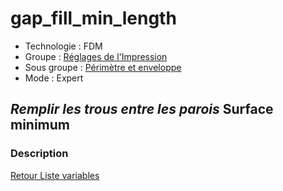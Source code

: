 # gap_fill_min_length

* Technologie : FDM
* Groupe : [Réglages de l'Impression](../print_settings/print_settings.md)
* Sous groupe : [Périmètre et enveloppe](../print_settings/print_settings.md#périmètre-et-enveloppe)
* Mode : Expert

## *Remplir les trous entre les parois* Surface minimum

### Description



[Retour Liste variables](variable_list.md)